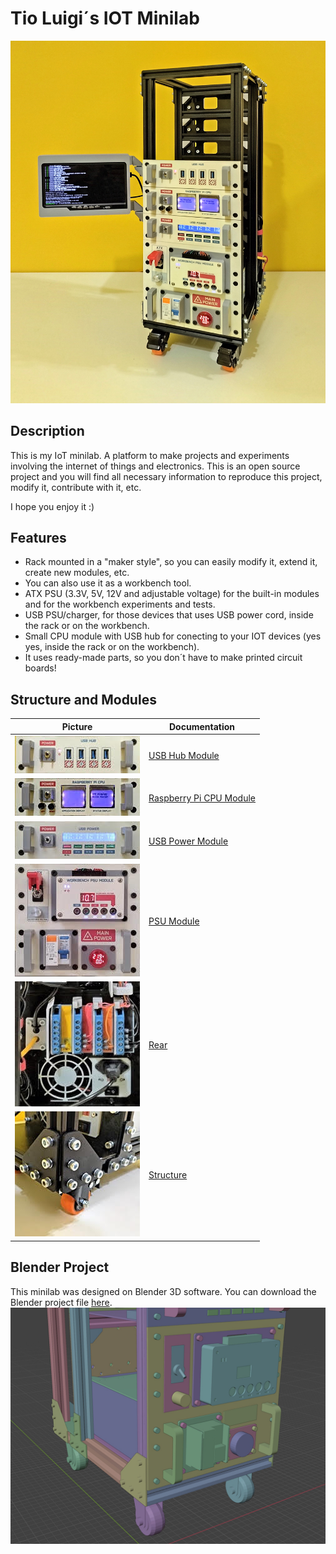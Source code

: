 # Tio Luigi´s IOT Minilab

![Tio Luigi´s IOT Minilab](images/pictures/minilab-001.jpg)

## Description

This is my IoT minilab. A platform to make projects and experiments involving the internet of things and electronics.
This is an open source project and you will find all necessary information to reproduce this project, modify it, contribute with it, etc.

I hope you enjoy it :)



## Features

- Rack mounted in a "maker style", so you can easily modify it, extend it, create new modules, etc.
- You can also use it as a workbench tool.
- ATX PSU (3.3V, 5V, 12V and adjustable voltage) for the built-in modules and for the workbench experiments and tests.
- USB PSU/charger, for those devices that uses USB power cord, inside the rack or on the workbench.
- Small CPU module with USB hub for conecting to your IOT devices (yes yes, inside the rack or on the workbench).
- It uses ready-made parts, so you don´t have to make printed circuit boards!

## Structure and Modules

|Picture|Documentation|
|---|---|
|![USB Hub Module](images/thumbs/module-usbhub.jpg)|[USB Hub Module](readme-module-usbhub.md)|
|![Raspberry Pi CPU Module](images/thumbs/module-rpicpu.jpg)|[Raspberry Pi CPU Module](readme-module-rpicpu.md)|
|![USB Power Module](images/thumbs/module-usbpower.jpg)|[USB Power Module](readme-module-usbpower.md)|
|![PSU Module](images/thumbs/module-psu.jpg)|[PSU Module](readme-module-psu.md)|
|![Rear](images/thumbs/rear.jpg)|[Rear](readme-rear.md)|
|![Structure](images/thumbs/structure.jpg)|[Structure](readme-structure.md)|

## Blender Project

This minilab was designed on Blender 3D software. You can download the Blender project file [here](project/minilab.blend).
![Project](project/minilab.jpg)
